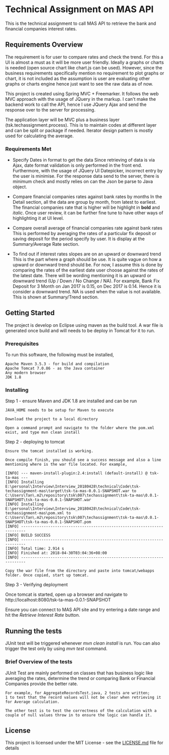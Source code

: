 # Technical Assignment on MAS API

This is the technical assignment to call MAS API to retrieve the bank and financial companies interest rates.  

## Requirements Overview

The requirement is for user to compare rates and check the trend.  For this a UI is almost a must as it will be more user friendly.  Ideally a graphs or charts is needed (open source chart like chart.js can be used).  However, since the business requirements specifically mention no requirement to plot graphs or chart, it is not included as the assumption is user are evaluating other graphs or charts engine hence just want to see the raw data as of now.

This project is created using Spring MVC + Freemarker.  It follows the web MVC approach with the usage of JQuery in the markup.  I can't make the backend work to call the API, hence I use JQuery Ajax and send the response over to the server for processing.  

The application layer will be MVC plus a business layer (tsk.techassignment.process).  This is to maintain codes at different layer and can be split or package if needed.  Iterator design pattern is mostly used for calculating the average.  

### Requirements Met

* Specify Dates in format to get the data
Since retrieving of data is via Ajax, date format validation is only performed in the front end.  Furthermore, with the usage of JQuery UI Datepicker, incorrect entry by the user is minimise.  For the response data send to the server, there is minimum check and mostly relies on can the Json be parse to Java object.

* Compare financial companies rates against bank rates by months
In the Detail section, all the data are group by month, from latest to earliest.  The financial companies rate that is higher will be highlight in **bold** and *italic*.  Once user review, it can be further fine tune to have other ways of highlighting it at UI level.

* Compare overall average of financial companies rate against bank rates
This is performed by averaging the rates of a particular fix deposit or saving deposit for the period specify by user.  It is display at the Summary/Average Rate section.

* To find out if interest rates slopes are on an upward or downward trend
This is the part where a graph should be use.  It is quite vague on how a upward or downward trend should be. For now, I assume this is done by comparing the rates of the earliest date user choose against the rates of the latest date.  There will be wording mentioning it is an upward or downward trend (Up / Down / No Change / NA).  For example, Bank Fix Deposit for 3 Month on Jan 2017 is 0.15, on Dec 2017 is 0.14.  Hence it is consider a downward trend.  NA is used when the value is not available.  This is shown at Summary/Trend section.

## Getting Started

The project is develop on Eclipse using maven as the build tool.  A war file is generated once build and will needs to be deploy in Tomcat for it to run.

### Prerequisites

To run this software, the following must be installed,

```
Apache Maven 3.5.3 - for build and compilation
Apache Tomcat 7.0.86 - as the Java container
Any modern browser 
JDK 1.8
```

### Installing

Step 1 - ensure Maven and JDK 1.8 are installed and can be run

```
JAVA_HOME needs to be setup for Maven to execute

Download the project to a local directory

Open a command prompt and navigate to the folder where the pom.xml exist, and type mvn clean install
```

Step 2 - deploying to tomcat

```
Ensure the tomcat installed is working.

Once compile finish, you should see a success message and also a line mentioning where is the war file located. For example,

[INFO] --- maven-install-plugin:2.4:install (default-install) @ tsk-ta-mas ---
[INFO] Installing E:\personal\Interview\Interview_20180428\technical\Code\tsk-techassignment-mas\target\tsk-ta-mas-0.0.1-SNAPSHOT.war to C:\Users\Tan\.m2\repository\tsk\007\techassignment\tsk-ta-mas\0.0.1-SNAPSHOT\tsk-ta-mas-0.0.1-SNAPSHOT.war
[INFO] Installing E:\personal\Interview\Interview_20180428\technical\Code\tsk-techassignment-mas\pom.xml to C:\Users\Tan\.m2\repository\tsk\007\techassignment\tsk-ta-mas\0.0.1-SNAPSHOT\tsk-ta-mas-0.0.1-SNAPSHOT.pom
[INFO] ------------------------------------------------------------------------
[INFO] BUILD SUCCESS
[INFO] ------------------------------------------------------------------------
[INFO] Total time: 2.914 s
[INFO] Finished at: 2018-04-30T03:04:36+08:00
[INFO] ------------------------------------------------------------------------

Copy the war file from the directory and paste into tomcat/webapps folder. Once copied, start up tomcat.
```

Step 3 - Verifying deployment

Once tomcat is started, open up a browser and navigate to http://localhost:8080/tsk-ta-mas-0.0.1-SNAPSHOT

Ensure you can connect to MAS API site and try entering a date range and hit the *Retrieve Interest Rate* button.

## Running the tests

JUnit test will be triggered whenever *mvn clean install* is run.  You can also trigger the test only by using *mvn test* command.

### Brief Overview of the tests

JUnit Test are mainly performed on classes that has business logic like averaging the rates, determine the trend or comparing Bank or Financial Companies provide the better rate.

```
For example, for AggregateRecordsTest.java, 2 tests are written;
1 to test that the record values will not be clear when retrieving it for Average calculation.

The other test is to test the correctness of the calculation with a couple of null values throw in to ensure the logic can handle it.
```

## License

This project is licensed under the MIT License - see the [LICENSE.md](LICENSE.md) file for details
